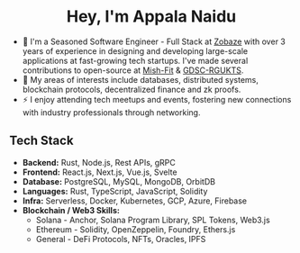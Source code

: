 <h1 align='center'> Hey, I'm Appala Naidu </h1>

- 🔭 I'm a Seasoned Software Engineer - Full Stack at [Zobaze](https://zobaze.com) with over 3 years of experience in designing and developing large-scale applications at fast-growing tech startups. I've made several contributions to open-source at [Mish-Fit](https://github.com/mish-fit) & [GDSC-RGUKTS](https://github.com/gdsc-rgukts).
- 🚀 My areas of interests include databases, distributed systems, blockchain protocols, decentralized finance and zk proofs.
- ⚡ I enjoy attending tech meetups and events, fostering new connections with industry professionals through networking.


## Tech Stack

- **Backend:** Rust, Node.js, Rest APIs, gRPC
- **Frontend:** React.js, Next.js, Vue.js, Svelte
- **Database:** PostgreSQL, MySQL, MongoDB, OrbitDB
- **Languages:** Rust, TypeScript, JavaScript, Solidity
- **Infra:** Serverless, Docker, Kubernetes, GCP, Azure, Firebase
- **Blockchain / Web3 Skills:**
  - Solana - Anchor, Solana Program Library, SPL Tokens, Web3.js
  - Ethereum - Solidity, OpenZeppelin, Foundry, Ethers.js
  - General - DeFi Protocols, NFTs, Oracles, IPFS

